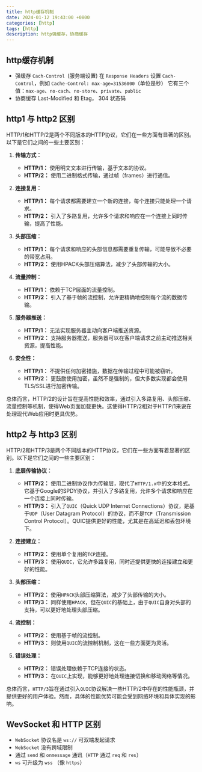 ```yaml
---
title: http缓存机制
date: 2024-01-12 19:43:00 +0800
categories: [http]
tags: [http]
description: http强缓存，协商缓存
---
```


## http缓存机制
- 强缓存 `Cach-Control `(服务端设置)
在 `Response Headers` 设置 `Cach-Control`，例如 `Cache-Control: max-age=31536000`（单位是秒）
它有三个值：`max-age`、`no-cach`、`no-store`、`private`、`public`
- 协商缓存 Last-Modified 和 Etag， 304 状态码

## http1 与 http2 区别
HTTP/1和HTTP/2是两个不同版本的HTTP协议，它们在一些方面有显著的区别。以下是它们之间的一些主要区别：

1. **传输方式：**
   - **HTTP/1：** 使用明文文本进行传输，基于文本的协议。
   - **HTTP/2：** 使用二进制格式传输，通过帧（frames）进行通信。

2. **连接复用：**
   - **HTTP/1：** 每个请求都需要建立一个新的连接，每个连接只能处理一个请求。
   - **HTTP/2：** 引入了多路复用，允许多个请求和响应在一个连接上同时传输，提高了性能。

3. **头部压缩：**
   - **HTTP/1：** 每个请求和响应的头部信息都需要重复传输，可能导致不必要的带宽占用。
   - **HTTP/2：** 使用HPACK头部压缩算法，减少了头部传输的大小。

4. **流量控制：**
   - **HTTP/1：** 依赖于TCP层面的流量控制。
   - **HTTP/2：** 引入了基于帧的流控制，允许更精确地控制每个流的数据传输。

5. **服务器推送：**
   - **HTTP/1：** 无法实现服务器主动向客户端推送资源。
   - **HTTP/2：** 支持服务器推送，服务器可以在客户端请求之前主动推送相关资源，提高性能。

6. **安全性：**
   - **HTTP/1：** 不提供任何加密措施，数据在传输过程中可能被窃听。
   - **HTTP/2：** 更鼓励使用加密，虽然不是强制的，但大多数实现都会使用TLS/SSL进行加密传输。

总体而言，HTTP/2的设计旨在提高性能和效率，通过引入多路复用、头部压缩、流量控制等机制，使得Web页面加载更快。这使得HTTP/2相对于HTTP/1来说在处理现代Web应用时更具优势。

## http2 与 http3 区别
HTTP/2和HTTP/3是两个不同版本的HTTP协议，它们在一些方面有着显著的区别。以下是它们之间的一些主要区别：

1. **底层传输协议：**
   - **HTTP/2：** 使用二进制协议作为传输层，取代了`HTTP/1.x`中的文本格式。它基于Google的SPDY协议，并引入了多路复用，允许多个请求和响应在一个连接上同时传输。
   - **HTTP/3：** 引入了`QUIC`（Quick UDP Internet Connections）协议，是基于`UDP`（User Datagram Protocol）的协议，而不是`TCP`（Transmission Control Protocol）。QUIC提供更好的性能，尤其是在高延迟和丢包环境下。

2. **连接建立：**
   - **HTTP/2：** 使用单个复用的`TCP`连接。
   - **HTTP/3：** 使用`QUIC`，它允许多路复用，同时还提供更快的连接建立和更好的性能。

3. **头部压缩：**
   - **HTTP/2：** 使用`HPACK`头部压缩算法，减少了头部传输的大小。
   - **HTTP/3：** 同样使用`HPACK`，但在`QUIC`的基础上，由于`QUIC`自身对头部的支持，可以更好地处理头部压缩。

4. **流控制：**
   - **HTTP/2：** 使用基于帧的流控制。
   - **HTTP/3：** 则使用`QUIC`的流控制机制，这在一些方面更为灵活。

5. **错误处理：**
   - **HTTP/2：** 错误处理依赖于TCP连接的状态。
   - **HTTP/3：** 在`QUIC`上实现，能够更好地处理连接切换和移动网络等情况。

总体而言，`HTTP/3`旨在通过引入`QUIC`协议解决一些HTTP/2中存在的性能瓶颈，并提供更好的用户体验。然而，具体的性能优势可能会受到网络环境和具体实现的影响。


## WevSocket 和 HTTP 区别
- `WebSocket` 协议名是 `ws://` 可双端发起请求
- `WebSocket` 没有跨域限制
- 通过 `send` 和 `onmessage` 通讯（`HTTP` 通过 `req` 和 `res`）
- `ws` 可升级为 `wss` （像 `https`）